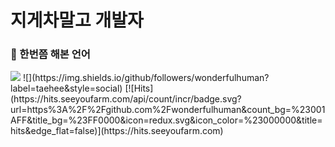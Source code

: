 # 지게차말고 개발자

### :hammer:  한번쯤 해본 언어
<img src="https://img.icons8.com/material/48/000000/python-file.png"/>
![](https://img.shields.io/github/followers/wonderfulhuman?label=taehee&style=social)
[![Hits](https://hits.seeyoufarm.com/api/count/incr/badge.svg?url=https%3A%2F%2Fgithub.com%2Fwonderfulhuman&count_bg=%23001AFF&title_bg=%23FF0000&icon=redux.svg&icon_color=%23000000&title=hits&edge_flat=false)](https://hits.seeyoufarm.com)
